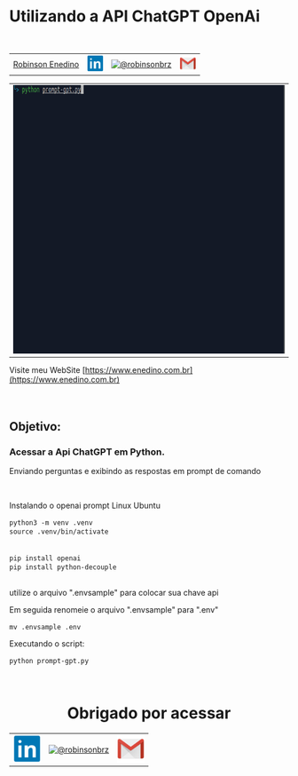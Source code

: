 # Utilizando a API ChatGPT OpenAi


<br>
  <div align="center">
    <table>
      </tr>
            <td>
                <a  href="https://www.linkedin.com/in/robinsonbrz/">
                Robinson Enedino
            </td>
        <td>
            <a  href="https://www.linkedin.com/in/robinsonbrz/">
            <img src="https://raw.githubusercontent.com/robinsonbrz/robinsonbrz/main/static/img/linkedin.png" width="30" height="30">
        </td>
        <td>
            <a  href="https://www.linkedin.com/in/robinsonbrz/">
            <img  src="https://avatars.githubusercontent.com/u/18150643?s=96&amp;v=4" alt="@robinsonbrz" width="30" height="30">
        </td>
        <td>
            <a href="mailto:robinsonbrz@gmail.com">
            <img src="https://raw.githubusercontent.com/robinsonbrz/robinsonbrz/main/static/img/gmail.png" width="30" height="30" ></a>
        </td>
      </tr>
    </table>
  </div>


  <div align="center">
    <table>
      </tr>
        <td>
            <a  href="https://www.linkedin.com/in/robinsonbrz/">
            <img  src="https://raw.githubusercontent.com/robinsonbrz/chat-gpt-simple-prompt/main/PromptGPT.gif" width="832" height="484" ></a>
        </td>
      </tr>
    </table>
  </div>


Visite meu WebSite [https://www.enedino.com.br](https://www.enedino.com.br)
  <br><br><br>

## Objetivo:
### Acessar a Api ChatGPT em Python.

Enviando perguntas e exibindo as respostas  em prompt de comando
<br>




<br>

Instalando o openai prompt Linux Ubuntu

```
python3 -m venv .venv
source .venv/bin/activate


pip install openai
pip install python-decouple


```
utilize o arquivo ".envsample" para colocar sua chave api

Em seguida renomeie o arquivo ".envsample" para ".env"

```
mv .envsample .env
```


Executando o script:
```
python prompt-gpt.py
```


<br>


<h1 align="center"> Obrigado por acessar </h1> 
  <div align="center">
    <table>
        </tr>
            <td>
                <a  href="https://www.linkedin.com/in/robinsonbrz/">
                <img src="https://raw.githubusercontent.com/robinsonbrz/robinsonbrz/main/static/img/linkedin.png" width="50" height="50">
            </td>
            <td>
                <a  href="https://www.linkedin.com/in/robinsonbrz/">
                <img  src="https://avatars.githubusercontent.com/u/18150643?s=96&amp;v=4" alt="@robinsonbrz" width="30" height="30">
            </td>
            <td>
                <a href="https://www.enedino.com.br/contato">
                <img src="https://raw.githubusercontent.com/robinsonbrz/robinsonbrz/main/static/img/gmail.png" width="50" height="50">
            </td>
        </tr>
    </table> 
  </div>





